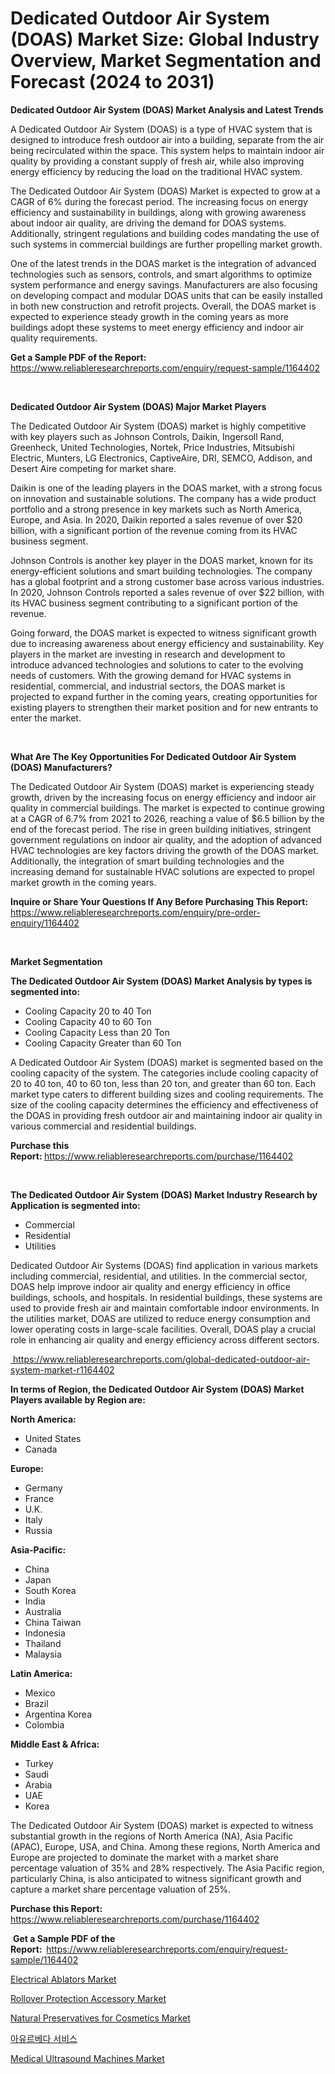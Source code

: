 <p><h1>Dedicated Outdoor Air System (DOAS) Market Size: Global Industry Overview, Market Segmentation and Forecast (2024 to 2031)</h1></p><p><strong>Dedicated Outdoor Air System (DOAS) Market Analysis and Latest Trends</strong></p>
<p><p>A Dedicated Outdoor Air System (DOAS) is a type of HVAC system that is designed to introduce fresh outdoor air into a building, separate from the air being recirculated within the space. This system helps to maintain indoor air quality by providing a constant supply of fresh air, while also improving energy efficiency by reducing the load on the traditional HVAC system.</p><p>The Dedicated Outdoor Air System (DOAS) Market is expected to grow at a CAGR of 6% during the forecast period. The increasing focus on energy efficiency and sustainability in buildings, along with growing awareness about indoor air quality, are driving the demand for DOAS systems. Additionally, stringent regulations and building codes mandating the use of such systems in commercial buildings are further propelling market growth.</p><p>One of the latest trends in the DOAS market is the integration of advanced technologies such as sensors, controls, and smart algorithms to optimize system performance and energy savings. Manufacturers are also focusing on developing compact and modular DOAS units that can be easily installed in both new construction and retrofit projects. Overall, the DOAS market is expected to experience steady growth in the coming years as more buildings adopt these systems to meet energy efficiency and indoor air quality requirements.</p></p>
<p><strong>Get a Sample PDF of the Report:&nbsp;</strong> <a href="https://www.reliableresearchreports.com/enquiry/request-sample/1164402">https://www.reliableresearchreports.com/enquiry/request-sample/1164402</a></p>
<p>&nbsp;</p>
<p><strong>Dedicated Outdoor Air System (DOAS) Major Market Players</strong></p>
<p><p>The Dedicated Outdoor Air System (DOAS) market is highly competitive with key players such as Johnson Controls, Daikin, Ingersoll Rand, Greenheck, United Technologies, Nortek, Price Industries, Mitsubishi Electric, Munters, LG Electronics, CaptiveAire, DRI, SEMCO, Addison, and Desert Aire competing for market share.</p><p>Daikin is one of the leading players in the DOAS market, with a strong focus on innovation and sustainable solutions. The company has a wide product portfolio and a strong presence in key markets such as North America, Europe, and Asia. In 2020, Daikin reported a sales revenue of over $20 billion, with a significant portion of the revenue coming from its HVAC business segment.</p><p>Johnson Controls is another key player in the DOAS market, known for its energy-efficient solutions and smart building technologies. The company has a global footprint and a strong customer base across various industries. In 2020, Johnson Controls reported a sales revenue of over $22 billion, with its HVAC business segment contributing to a significant portion of the revenue.</p><p>Going forward, the DOAS market is expected to witness significant growth due to increasing awareness about energy efficiency and sustainability. Key players in the market are investing in research and development to introduce advanced technologies and solutions to cater to the evolving needs of customers. With the growing demand for HVAC systems in residential, commercial, and industrial sectors, the DOAS market is projected to expand further in the coming years, creating opportunities for existing players to strengthen their market position and for new entrants to enter the market.</p></p>
<p>&nbsp;</p>
<p><strong>What Are The Key Opportunities For Dedicated Outdoor Air System (DOAS) Manufacturers?</strong></p>
<p><p>The Dedicated Outdoor Air System (DOAS) market is experiencing steady growth, driven by the increasing focus on energy efficiency and indoor air quality in commercial buildings. The market is expected to continue growing at a CAGR of 6.7% from 2021 to 2026, reaching a value of $6.5 billion by the end of the forecast period. The rise in green building initiatives, stringent government regulations on indoor air quality, and the adoption of advanced HVAC technologies are key factors driving the growth of the DOAS market. Additionally, the integration of smart building technologies and the increasing demand for sustainable HVAC solutions are expected to propel market growth in the coming years.</p></p>
<p><strong>Inquire or Share Your Questions If Any Before Purchasing This Report:</strong> <a href="https://www.reliableresearchreports.com/enquiry/pre-order-enquiry/1164402">https://www.reliableresearchreports.com/enquiry/pre-order-enquiry/1164402</a></p>
<p>&nbsp;</p>
<p><strong>Market Segmentation</strong></p>
<p><strong>The Dedicated Outdoor Air System (DOAS) Market Analysis by types is segmented into:</strong></p>
<p><ul><li>Cooling Capacity 20 to 40 Ton</li><li>Cooling Capacity 40 to 60 Ton</li><li>Cooling Capacity Less than 20 Ton</li><li>Cooling Capacity Greater than 60 Ton</li></ul></p>
<p><p>A Dedicated Outdoor Air System (DOAS) market is segmented based on the cooling capacity of the system. The categories include cooling capacity of 20 to 40 ton, 40 to 60 ton, less than 20 ton, and greater than 60 ton. Each market type caters to different building sizes and cooling requirements. The size of the cooling capacity determines the efficiency and effectiveness of the DOAS in providing fresh outdoor air and maintaining indoor air quality in various commercial and residential buildings.</p></p>
<p><strong>Purchase this Report:&nbsp;</strong><a href="https://www.reliableresearchreports.com/purchase/1164402">https://www.reliableresearchreports.com/purchase/1164402</a></p>
<p>&nbsp;</p>
<p><strong>The Dedicated Outdoor Air System (DOAS) Market Industry Research by Application is segmented into:</strong></p>
<p><ul><li>Commercial</li><li>Residential</li><li>Utilities</li></ul></p>
<p><p>Dedicated Outdoor Air Systems (DOAS) find application in various markets including commercial, residential, and utilities. In the commercial sector, DOAS help improve indoor air quality and energy efficiency in office buildings, schools, and hospitals. In residential buildings, these systems are used to provide fresh air and maintain comfortable indoor environments. In the utilities market, DOAS are utilized to reduce energy consumption and lower operating costs in large-scale facilities. Overall, DOAS play a crucial role in enhancing air quality and energy efficiency across different sectors.</p></p>
<p><a href="https://www.reliableresearchreports.com/global-dedicated-outdoor-air-system-market-r1164402">&nbsp;https://www.reliableresearchreports.com/global-dedicated-outdoor-air-system-market-r1164402</a></p>
<p><strong>In terms of Region, the Dedicated Outdoor Air System (DOAS) Market Players available by Region are:</strong></p>
<p>
    <p> <strong> North America: </strong>
        <ul>
            <li>United States</li>
            <li>Canada</li>
        </ul>
        </p> 
    <p> <strong> Europe: </strong>
        <ul>
            <li>Germany</li>
            <li>France</li>
            <li>U.K.</li>
            <li>Italy</li>
            <li>Russia</li>
        </ul>
        </p> 
    <p> <strong> Asia-Pacific: </strong>
        <ul>
            <li>China</li>
            <li>Japan</li>
            <li>South Korea</li>
            <li>India</li>
            <li>Australia</li>
            <li>China Taiwan</li>
            <li>Indonesia</li>
            <li>Thailand</li>
            <li>Malaysia</li>
        </ul>
        </p> 
    <p> <strong> Latin America: </strong>
        <ul>
            <li>Mexico</li>
            <li>Brazil</li>
            <li>Argentina Korea</li>
            <li>Colombia</li>
        </ul>
        </p> 
    <p> <strong> Middle East & Africa: </strong>
        <ul>
            <li>Turkey</li>
            <li>Saudi</li>
            <li>Arabia</li>
            <li>UAE</li>
            <li>Korea</li>
        </ul>
    </p>
    </p>
<p><p>The Dedicated Outdoor Air System (DOAS) market is expected to witness substantial growth in the regions of North America (NA), Asia Pacific (APAC), Europe, USA, and China. Among these regions, North America and Europe are projected to dominate the market with a market share percentage valuation of 35% and 28% respectively. The Asia Pacific region, particularly China, is also anticipated to witness significant growth and capture a market share percentage valuation of 25%.</p></p>
<p><strong>Purchase this Report: </strong><a href="https://www.reliableresearchreports.com/purchase/1164402">https://www.reliableresearchreports.com/purchase/1164402</a></p>
<p>&nbsp;<strong>Get a Sample PDF of the Report:&nbsp;&nbsp;</strong><a href="https://www.reliableresearchreports.com/enquiry/request-sample/1164402">https://www.reliableresearchreports.com/enquiry/request-sample/1164402</a></p>
<p><strong></strong></p>
<p><p><a href="https://www.linkedin.com/pulse/electrical-ablators-market-analysis-sze-forecasted-period-from-ul6if?trackingId=NBX1ZM1KV7xFiYzLzTbdew%3D%3D">Electrical Ablators Market</a></p><p><a href="https://github.com/nicoletavirag/Market-Research-Report-List-3/blob/main/rollover-protection-accessory-market.md">Rollover Protection Accessory Market</a></p><p><a href="https://issuu.com/reportprime-2/docs/natural-preservatives-for-cosmetics-market-size-20">Natural Preservatives for Cosmetics Market</a></p><p><a href="https://github.com/durgin521/Market-Research-Report-List-1/blob/main/872560936860.md">아유르베다 서비스</a></p><p><a href="https://www.linkedin.com/pulse/medical-ultrasound-machines-market-report-reveals-latest-trends-sxjjf?trackingId=Akx1P80ncZ2hTFHqoG6nyQ%3D%3D">Medical Ultrasound Machines Market</a></p></p>